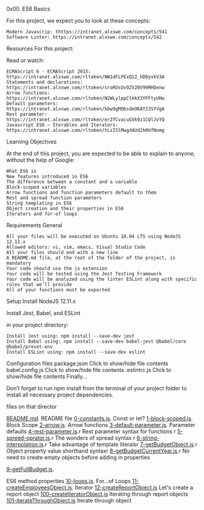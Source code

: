 0x00. ES6 Basics

For this project, we expect you to look at these concepts:

    Modern Javascrip: thttps://intranet.alxswe.com/concepts/541
    Software Linter: https://intranet.alxswe.com/concepts/542

Resources For this project: 

Read or watch:

    ECMAScript 6 - ECMAScript 2015: https://intranet.alxswe.com/rltoken/NW1dFLFExQ12_hD8yvkV3A
    Statements and declarations: https://intranet.alxswe.com/rltoken/sroRUsUvOZV28V99MHDenw
    Arrow functions: https://intranet.alxswe.com/rltoken/N2WLylppCtkkX3YFFtyUHw
    Default parameters: https://intranet.alxswe.com/rltoken/kbw9gMO6sdeOKAY23SYVgA
    Rest parameter: https://intranet.alxswe.com/rltoken/erZfCvacuGVk9z1CQlJvYQ
    Javascript ES6 — Iterables and Iterators: https://intranet.alxswe.com/rltoken/tLzISlMwgd4Ud2h0UfNomg

Learning Objectives

At the end of this project, you are expected to be able to explain to anyone, without the help of Google:

    What ES6 is
    New features introduced in ES6
    The difference between a constant and a variable
    Block-scoped variables
    Arrow functions and function parameters default to them
    Rest and spread function parameters
    String templating in ES6
    Object creation and their properties in ES6
    Iterators and for-of loops

Requirements
General

    All your files will be executed on Ubuntu 18.04 LTS using NodeJS 12.11.x
    Allowed editors: vi, vim, emacs, Visual Studio Code
    All your files should end with a new line
    A README.md file, at the root of the folder of the project, is mandatory
    Your code should use the js extension
    Your code will be tested using the Jest Testing Framework
    Your code will be analyzed using the linter ESLint along with specific rules that we’ll provide
    All of your functions must be exported

Setup
Install NodeJS 12.11.x

Install Jest, Babel, and ESLint

in your project directory:

    Install Jest using: npm install --save-dev jest
    Install Babel using: npm install --save-dev babel-jest @babel/core @babel/preset-env
    Install ESLint using: npm install --save-dev eslint

Configuration files
package.json
Click to show/hide file contents
babel.config.js
Click to show/hide file contents
.eslintrc.js
Click to show/hide file contents
Finally…

Don’t forget to run npm install from the terminal of your project folder to install all necessary project dependencies.

files on that director


[README.md](./README.md).
README file
[0-constants.js](./0-constants.js).
Const or let? 
[1-block-scoped.js](./1-block-scoped.js).
 Block Scope
[2-arrow.js](./2-arrow.js).
Arrow functions
[3-default-parameter.js](./3-default-parameter.js).
Parameter defaults 
[4-rest-parameter.js](./4-rest-parameter.js).r
Rest parameter syntax for functions r
[5-spreed-oprator.js](./5-spreed-oprator.js).r
The wonders of spread syntax r
[6-string-interpolation.js](./6-string-interpolation.js).r
Take advantage of template literalsr
[7-getBudgetObject.js](./7-getBudgetObject.js).r
Object property value shorthand syntaxr
[8-getBudgetCurrentYear.js](./8-getBudgetCurrentYear.js).r
No need to create empty objects before adding in properties

[9-getFullBudget.js](./9-getFullBudget.js).

 ES6 method properties 
[10-loops.js](./10-loops.js).
 For...of Loops 
[11-createEmployeesObject.js](./11-createEmployeesObject.js).
 Iterator
[12-createReportObject.js](./12-createReportObject.js)
Let's create a report object 
[100-createIteratorObject.js](./100-createIteratorObject.js)
 Iterating through report objects 
[101-iterateThroughObject.js](./101-iterateThroughObject.js) 
 Iterate through object